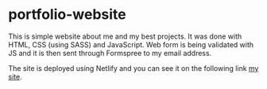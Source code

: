 # portfolio-website

This is simple website about me and my best projects. It was done with HTML, CSS (using SASS) and JavaScript. Web form is being validated with JS and it is then sent through Formspree to my email address.

The site is deployed using Netlify and you can see it on the following link <a href="https://jure-prnaver.netlify.app/">my site</a>.
